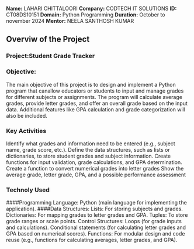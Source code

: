 **Name:** LAHARI CHITTALOORI
**Company:** CODTECH IT SOLUTIONS
**ID:** CT08DS10151
**Domain:** Python Programming
**Duration:** October to november 2024
**Mentor:** NEELA SANTHOSH KUMAR

## Overviw of the Project

### Project:Student Grade Tracker
### Objective:
The main objective of this project is to design and implement a Python program that canallow educators or students to input and manage grades for different subjects or assignments. The program will calculate average grades, provide letter grades, and offer an overall grade based on the input data. Additional features like GPA calculation and grade categorization will also be included.
### Key Activities
Identify what grades and information need to be entered (e.g., subject name, grade score, etc.).
Define the data structures, such as lists or dictionaries, to store student grades and subject information.
Create functions for input validation, grade calculations, and GPA determination.
Create a function to convert numerical grades into letter grades 
Show the average grade, letter grade, GPA, and a possible performance assessment
### Technoly Used
####Programming Language: Python (main language for implementing the application).
####Data Structures:
Lists: For storing subjects and grades.
Dictionaries: For mapping grades to letter grades and GPA.
Tuples: To store grade ranges or scale points.
Control Structures:
Loops (for grade inputs and calculations).
Conditional statements (for calculating letter grades and GPA based on numerical scores).
Functions: For modular design and code reuse (e.g., functions for calculating averages, letter grades, and GPA).
